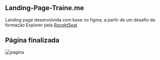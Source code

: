 

## Landing-Page-Traine.me
Landing page desenvolvida com base no figma, a partir de um desafio da formação Explorer pela <a href='https://www.rocketseat.com.br/?utm_source=google&utm_medium=cpc&utm_campaign=lead&utm_term=perpetuo&utm_content=institucional-lead-home-texto-lead-brandkws-none-none-institucional-none-none-br-google&gclid=CjwKCAjw-IWkBhBTEiwA2exyO2UU9IxMHuBX8nM-cwqEDLeeUYn7ZCoV3E6wHGFEYExif5P_Hm8wuhoCmgsQAvD_BwE' target="_blank">RocektSeat</a>

## Página finalizada
![pagina](https://github.com/FWalterDias/Landing-Page-Traine.me/assets/100762742/3a8fa84b-bb51-4b57-8fcc-797b304617a0)
